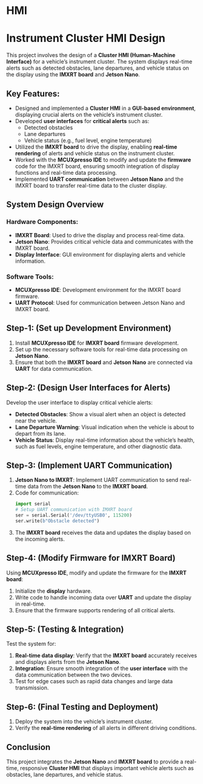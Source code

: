 # HMI
# Instrument Cluster HMI Design

This project involves the design of a **Cluster HMI (Human-Machine Interface)** for a vehicle’s instrument cluster. The system displays real-time alerts such as detected obstacles, lane departures, and vehicle status on the display using the **IMXRT board** and **Jetson Nano**. 

## Key Features:
- Designed and implemented a **Cluster HMI** in a **GUI-based environment**, displaying crucial alerts on the vehicle’s instrument cluster.
- Developed **user interfaces** for **critical alerts** such as:
  - Detected obstacles
  - Lane departures
  - Vehicle status (e.g., fuel level, engine temperature)
- Utilized the **IMXRT board** to drive the display, enabling **real-time rendering** of alerts and vehicle status on the instrument cluster.
- Worked with the **MCUXpresso IDE** to modify and update the **firmware** code for the IMXRT board, ensuring smooth integration of display functions and real-time data processing.
- Implemented **UART communication** between **Jetson Nano** and the IMXRT board to transfer real-time data to the cluster display.

## System Design Overview

### Hardware Components:
- **IMXRT Board**: Used to drive the display and process real-time data.
- **Jetson Nano**: Provides critical vehicle data and communicates with the IMXRT board.
- **Display Interface**: GUI environment for displaying alerts and vehicle information.

### Software Tools:
- **MCUXpresso IDE**: Development environment for the IMXRT board firmware.
- **UART Protocol**: Used for communication between Jetson Nano and IMXRT board.

## Step-1: (Set up Development Environment)
1. Install **MCUXpresso IDE** for **IMXRT board** firmware development.
2. Set up the necessary software tools for real-time data processing on **Jetson Nano**.
3. Ensure that both the **IMXRT board** and **Jetson Nano** are connected via **UART** for data communication.

## Step-2: (Design User Interfaces for Alerts)
Develop the user interface to display critical vehicle alerts:
- **Detected Obstacles**: Show a visual alert when an object is detected near the vehicle.
- **Lane Departure Warning**: Visual indication when the vehicle is about to depart from its lane.
- **Vehicle Status**: Display real-time information about the vehicle’s health, such as fuel levels, engine temperature, and other diagnostic data.

## Step-3: (Implement UART Communication)
1. **Jetson Nano to IMXRT**: Implement UART communication to send real-time data from the **Jetson Nano** to the **IMXRT board**.
2. Code for communication:
    ```python
    import serial
    # Setup UART communication with IMXRT board
    ser = serial.Serial('/dev/ttyUSB0', 115200)
    ser.write(b"Obstacle detected")
    ```
3. The **IMXRT board** receives the data and updates the display based on the incoming alerts.

## Step-4: (Modify Firmware for IMXRT Board)
Using **MCUXpresso IDE**, modify and update the firmware for the **IMXRT board**:
1. Initialize the **display** hardware.
2. Write code to handle incoming data over **UART** and update the display in real-time.
3. Ensure that the firmware supports rendering of all critical alerts.

## Step-5: (Testing & Integration)
Test the system for:
1. **Real-time data display**: Verify that the **IMXRT board** accurately receives and displays alerts from the **Jetson Nano**.
2. **Integration**: Ensure smooth integration of the **user interface** with the data communication between the two devices.
3. Test for edge cases such as rapid data changes and large data transmission.

## Step-6: (Final Testing and Deployment)
1. Deploy the system into the vehicle’s instrument cluster.
2. Verify the **real-time rendering** of all alerts in different driving conditions.

## Conclusion
This project integrates the **Jetson Nano** and **IMXRT board** to provide a real-time, responsive **Cluster HMI** that displays important vehicle alerts such as obstacles, lane departures, and vehicle status.

